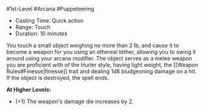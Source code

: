 #1st-Level #Arcana #Puppeteering
 
- Casting Time: Quick action
- Range: Touch
- Duration: 10 minutes  

You touch a small object weighing no more than 2 lb, and cause it to become a weapon for you using an ethereal tether, allowing you to swing it around using your arcana modifier. The object serves as a melee weapon you are proficient with of the Hurler style, having light weight, the [[Weapon Rules#Finesse|finesse]] trait and dealing 1d8 bludgeoning damage on a hit. If the object is destroyed, the spell ends.  
 
**At Higher Levels:** 
* (+1) The weapon's damage die increases by 2.